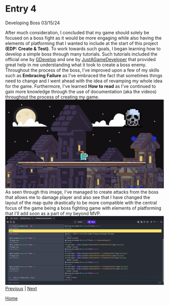 # Entry 4
Developing Boss 03/15/24

After much consideration, I concluded that my game should solely be focused on a boss fight as it would be more engaging while also having the elements of platforming that I wanted to include at the start of this project **(EDP: Create & Test)**. To work towards such goals, I began learning how to develop a simple boss through many tutorials. Such tutorials included the official one by [GDevelop](https://youtu.be/eU0kkLSdw0Y?si=0byaKjtxxXFOkVGr) and one by [JustAGameDeveloper](https://youtu.be/Ld-c0ufLoKk?si=DzWTf5dK635BmdNR) that provided great help in me understanding what it took to create a boss enemy.
Throughout the process of the boss, I've improved upon a few of my skills such as **Embracing Failure** as I've embraced the fact that sometimes things need to change and I went ahead with the idea of revamping my whole idea for the game. Furthermore, I've learned **How to read** as I've continued to gain more knowledge through the use of documentation (aka the videos) throughout the process of creating my game.
![image1](../image/blog4img1.png)
As seen through this image, I've managed to create attacks from the boss that allows me to damage player and also see that I have changed the layout of the map quite drastically to be more compatible with the central focus of the game being a boss fighting game with elements of platforming that I'll add soon as a part of my beyond MVP.
![image2](../image/blog4img2.png)
[Previous](entry03.md) | [Next](entry05.md)

[Home](../README.md)